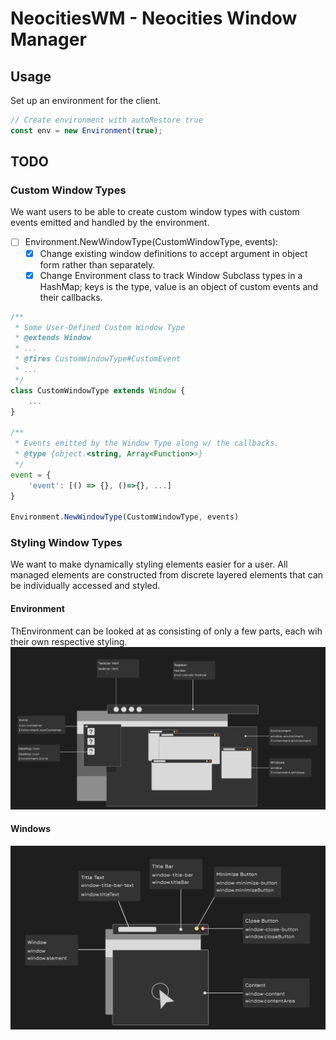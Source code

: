 # NeocitiesWM - Neocities Window Manager

## Usage
Set up an environment for the client.

```Javascript
// Create environment with autoRestore true
const env = new Environment(true);
```

## TODO

### Custom Window Types
We want users to be able to create custom window types with custom events emitted and handled by the environment.
- [ ] Environment.NewWindowType(CustomWindowType, events):
    - [x] Change existing window definitions to accept argument in object form rather than separately.
    - [x] Change Environment class to track Window Subclass types in a HashMap; keys is the type, value is an object of custom events and their callbacks.

```Javascript
/**
 * Some User-Defined Custom Window Type
 * @extends Window
 * ...
 * @fires CustomWindowType#CustomEvent
 * ...
 */
class CustomWindowType extends Window {
    ...
}

/**
 * Events emitted by the Window Type along w/ the callbacks.
 * @type {object.<string, Array<Function>>}
 */
event = {
    'event': [() => {}, ()=>{}, ...]
}

Environment.NewWindowType(CustomWindowType, events)
``` 

### Styling Window Types
We want to make dynamically styling elements easier for a user.
All managed elements are constructed from discrete layered elements that can be individually accessed and styled.

#### Environment
ThEnvironment can be looked at as consisting of only a few parts, each wih their own respective styling.
![Example](/public/images/environment.png)


#### Windows

![Example](/public/images/window.png)
